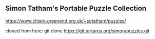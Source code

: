## Simon Tatham's Portable Puzzle Collection

https://www.chiark.greenend.org.uk/~sgtatham/puzzles/

cloned from here: git clone https://git.tartarus.org/simon/puzzles.git

